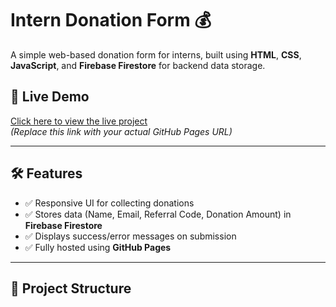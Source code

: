 # Intern Donation Form 💰

A simple web-based donation form for interns, built using **HTML**, **CSS**, **JavaScript**, and **Firebase Firestore** for backend data storage.

## 🔗 Live Demo
[Click here to view the live project](https://yourusername.github.io/intern-donation/)  
*(Replace this link with your actual GitHub Pages URL)*

---

## 🛠️ Features

- ✅ Responsive UI for collecting donations  
- ✅ Stores data (Name, Email, Referral Code, Donation Amount) in **Firebase Firestore**  
- ✅ Displays success/error messages on submission  
- ✅ Fully hosted using **GitHub Pages**  

---

## 📁 Project Structure

